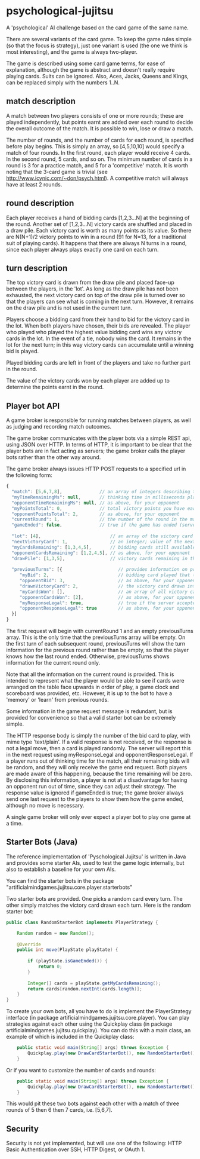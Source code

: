 psychological-jujitsu
=====================

A 'psychological' AI challenge based on the card game of the same name.

There are several variants of the card game. To keep the game rules simple (so that the focus is strategy), just one variant is used (the one we think is most interesting),
and the game is always two-player.

The game is described using some card game terms, for ease of explanation, although the game is abstract and doesn't really require playing cards. Suits can be ignored.
Also, Aces, Jacks, Queens and Kings, can be replaced simply with the numbers 1..N.

match description
-----------------

A match between two players consists of one or more rounds; these are played independently, but points earnt are added over each round to decide the overall outcome of the
match. It is possible to win, lose or draw a match.

The number of rounds, and the number of cards for each round, is specified before play begins. This is simply an array, so [4,5,10,10] would specify a match of four rounds.
In the first round, each player would receive 4 cards. In the second round, 5 cards, and so on. The minimum number of cards in a round is 3 for a practice match, and 5 for
a 'competitive' match. It is worth noting that the 3-card game is trivial (see http://www.icynic.com/~don/psych.html). A competitive match will always have at least 2 rounds.

round description
-----------------

Each player receives a hand of bidding cards [1,2,3...N] at the beginning of the round. Another set of [1,2,3...N] victory cards are shuffled and placed in a draw pile.
Each victory card is worth as many points as its value. So there are N(N+1)/2 victory points to win in a round (91 for N=13, for a traditional suit of playing cards).
It happens that there are always N turns in a round, since each player always plays exactly one card on each turn.

turn description
----------------

The top victory card is drawn from the draw pile and placed face-up between the players, in the 'lot'. As long as the draw pile has not been exhausted, the next victory
card on top of the draw pile is turned over so that the players can see what is coming in the next turn. However, it remains on the draw pile and is not used in the
current turn.

Players choose a bidding card from their hand to bid for the victory card in the lot. When both players have chosen, their bids are revealed. The player who played who
played the highest value bidding card wins any victory cards in the lot. In the event of a tie, nobody wins the card. It remains in the lot for the next turn; in this
way victory cards can accumulate until a winning bid is played.

Played bidding cards are left in front of the players and take no further part in the round.

The value of the victory cards won by each player are added up to determine the points earnt in the round.

Player bot API
--------------

A game broker is responsible for running matches between players, as well as judging and recording match outcomes.

The game broker communicates with the player bots via a simple REST api, using JSON over HTTP. In terms of HTTP, it is important to be clear that the player bots are in
fact acting as servers; the game broker calls the player bots rather than the other way around.

The game broker always issues HTTP POST requests to a specified url in the following form:

```javascript
{
  "match": [5,6,7,8],              // an array of integers describing the number of rounds, and highest card value each round
  "myTimeRemainingMs": null,       // thinking time in milliseconds player has left this match; null if unlimited.
  "opponentTimeRemainingMs": null, // as above, for your opponent
  "myPointsTotal": 0,              // total victory points you have earnt in the match so far
  "opponentPointsTotal": 2,        // as above, for your opponent
  "currentRound": 1,               // the number of the round in the match, beginning with 1
  "gameEnded": false,              // true if the game has ended (server reserves right to end match early)
  
  "lot": [4],                          // an array of the victory card values currently being bid for
  "nextVictoryCard": 1,                // an integer; value of the next victory card on the draw pile; null on last turn
  "myCardsRemaining": [1,3,4,5],       // bidding cards still available for play this round
  "opponentCardsRemaining": [1,2,4,5], // as above, for your opponent
  "drawPile": [1,3,5],                 // victory cards remaining in the draw pile, in value order (NOT play order) 
  
  "previousTurns": [{                     // provides information on previous turns (see below for details) 
     "myBid": 2,                          // bidding card played that turn
     "opponentBid": 3,                    // as above, for your opponent
     "drawnVictoryCard": 2,               // the victory card drawn into the lot that turn
     "myCardsWon": [],                    // an array of all victory cards won by you from the lot on that turn
     "opponentCardsWon": [2],             // as above, for your opponent
     "myResponseLegal": true,             // true if the server accepted the response from your player bot
     "opponentResponseLegal": true        // as above, for your opponent
  }]
}
```

The first request will begin with currentRound 1 and an empty previousTurns array. This is the only time that the previousTurns array
will be empty. On the first turn of each subsequent round, previousTurns will show the turn information for the previous round rather
than be empty, so that the player knows how the last round ended. Otherwise, previousTurns shows information for the current round only.

Note that all the information on the current round is provided. This is intended to represent what the player would be able to see if
cards were arranged on the table face upwards in order of play, a game clock and scoreboard was provided, etc. However, it is up to the bot
to have a 'memory' or 'learn' from previous rounds.

Some information in the game request message is redundant, but is provided for convenience so that a valid starter bot can be extremely simple.

The HTTP response body is simply the number of the bid card to play, with mime type 'text/plain'. If a valid response is not received, or the response
is not a legal move, then a card is played randomly. The server will report this in the next request using myResponseLegal and opponentResponseLegal.
If a player runs out of thinking time for the match, all their remaining bids will be random, and they will only receive the game end request. Both players
are made aware of this happening, because the time remaining will be zero. By disclosing this information, a player is not at a disadvantage for having an
opponent run out of time, since they can adjust their strategy. The response value is ignored if gameEnded is true; the game broker always send one last
request to the players to show them how the game ended, although no move is necessary.

A single game broker will only ever expect a player bot to play one game at a time.

Starter Bots (Java)
-------------------

The reference implementation of 'Pyschological Jujitsu' is written in Java and provides some starter AIs, used to test the game logic internally,
but also to establish a baseline for your own AIs.

You can find the starter bots in the package "artificialmindgames.jujitsu.core.player.starterbots"

Two starter bots are provided. One picks a random card every turn. The other simply matches the victory card drawn each turn. Here is the
random starter bot:

```java
public class RandomStarterBot implements PlayerStrategy {

	Random random = new Random();
	
	@Override
	public int move(PlayState playState) {
		
    	if (playState.isGameEnded()) {
    		return 0;
    	}
    	
    	Integer[] cards = playState.getMyCardsRemaining();
    	return cards[random.nextInt(cards.length)];
	}
}
```

To create your own bots, all you have to do is implement the PlayerStrategy interface (in package artificialmindgames.jujitsu.core.player).
You can play strategies against each other using the Quickplay class (in package artificialmindgames.jujitsu.quickplay). You can
do this with a main class, an example of which is included in the Quickplay class:

```java
	public static void main(String[] args) throws Exception {
		Quickplay.play(new DrawCardStarterBot(), new RandomStarterBot());
	}
```

Or if you want to customize the number of cards and rounds:

```java
	public static void main(String[] args) throws Exception {
		Quickplay.play(new DrawCardStarterBot(), new RandomStarterBot(), 5, 6, 7);
	}
```

This would pit these two bots against each other with a match of three rounds of 5 then 6 then 7 cards, i.e. [5,6,7].

Security
--------

Security is not yet implemented, but will use one of the following: HTTP Basic Authentication over SSH, HTTP Digest, or OAuth 1.
